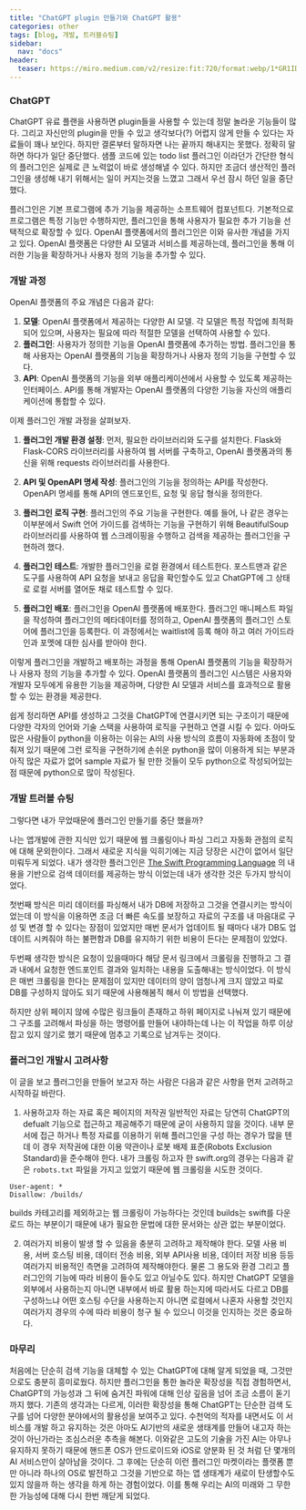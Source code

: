 ```yaml
---
title: "ChatGPT plugin 만들기와 ChatGPT 활용"
categories: other
tags: [blog, 개발, 트러블슈팅]
sidebar: 
  nav: "docs"
header:
  teaser: https://miro.medium.com/v2/resize:fit:720/format:webp/1*GR1IDcy-bfB-L6Um8iax9g.jpeg
---
```

### ChatGPT
ChatGPT 유료 플랜을 사용하면 plugin들을 사용할 수 있는데 정말 놀라운 기능들이 많다. 그리고 자신만의 plugin을 만들 수 있고 생각보다(?) 어렵지 않게 만들 수 있다는 자료들이 꽤나 보인다. 하지만 결론부터 말하자면 나는 끝까지 해내지는 못했다. 정확히 말하면 하다가 일단 중단했다. 샘플 코드에 있는 todo list 플러그인 이라던가 간단한 형식의 플러그인은 실제로 큰 노력없이 바로 생성해낼 수 있다. 하지만 조금더 생산적인 플러그인을 생성해 내기 위해서는 일이 커지는것을 느꼈고 그래서 우선 잠시 하던 일을 중단했다.

플러그인은 기본 프로그램에 추가 기능을 제공하는 소프트웨어 컴포넌트다. 기본적으로 프로그램은 특정 기능만 수행하지만, 플러그인을 통해 사용자가 필요한 추가 기능을 선택적으로 확장할 수 있다. OpenAI 플랫폼에서의 플러그인은 이와 유사한 개념을 가지고 있다. OpenAI 플랫폼은 다양한 AI 모델과 서비스를 제공하는데, 플러그인을 통해 이러한 기능을 확장하거나 사용자 정의 기능을 추가할 수 있다.

### 개발 과정 

OpenAI 플랫폼의 주요 개념은 다음과 같다:

1. **모델**: OpenAI 플랫폼에서 제공하는 다양한 AI 모델. 각 모델은 특정 작업에 최적화되어 있으며, 사용자는 필요에 따라 적절한 모델을 선택하여 사용할 수 있다.
2. **플러그인**: 사용자가 정의한 기능을 OpenAI 플랫폼에 추가하는 방법. 플러그인을 통해 사용자는 OpenAI 플랫폼의 기능을 확장하거나 사용자 정의 기능을 구현할 수 있다.
3. **API**: OpenAI 플랫폼의 기능을 외부 애플리케이션에서 사용할 수 있도록 제공하는 인터페이스. API를 통해 개발자는 OpenAI 플랫폼의 다양한 기능을 자신의 애플리케이션에 통합할 수 있다.

이제 플러그인 개발 과정을 살펴보자.

1. **플러그인 개발 환경 설정**: 먼저, 필요한 라이브러리와 도구를 설치한다. Flask와 Flask-CORS 라이브러리를 사용하여 웹 서버를 구축하고, OpenAI 플랫폼과의 통신을 위해 requests 라이브러리를 사용한다.
    
2. **API 및 OpenAPI 명세 작성**: 플러그인의 기능을 정의하는 API를 작성한다. OpenAPI 명세를 통해 API의 엔드포인트, 요청 및 응답 형식을 정의한다.
    
3. **플러그인 로직 구현**: 플러그인의 주요 기능을 구현한다. 예를 들어, 나 같은 경우는 이부분에서 Swift 언어 가이드를 검색하는 기능을 구현하기 위해 BeautifulSoup 라이브러리를 사용하여 웹 스크레이핑을 수행하고 검색을 제공하는 플러그인을 구현하려 했다.
    
4. **플러그인 테스트**: 개발한 플러그인을 로컬 환경에서 테스트한다. 포스트맨과 같은 도구를 사용하여 API 요청을 보내고 응답을 확인할수도 있고 ChatGPT에 그 상태로 로컬 서버를 열어둔 채로 테스트할 수 있다.
    
5. **플러그인 배포**: 플러그인을 OpenAI 플랫폼에 배포한다. 플러그인 매니페스트 파일을 작성하여 플러그인의 메타데이터를 정의하고, OpenAI 플랫폼의 플러그인 스토어에 플러그인을 등록한다. 이 과정에서는 waitlist에 등록 해야 하고 여러 가이드라인과 포멧에 대한 심사를 받아야 한다.

이렇게 플러그인을 개발하고 배포하는 과정을 통해 OpenAI 플랫폼의 기능을 확장하거나 사용자 정의 기능을 추가할 수 있다. OpenAI 플랫폼의 플러그인 시스템은 사용자와 개발자 모두에게 유용한 기능을 제공하며, 다양한 AI 모델과 서비스를 효과적으로 활용할 수 있는 환경을 제공한다.

쉽게 정리하면 API를 생성하고 그것을 ChatGPT에 연결시키면 되는 구조이기 때문에 다양한 각자의 언어와 기술 스택을 사용하여 로직을 구현하고 연결 시킬 수 있다. 아마도 많은 사람들이 python을 이용하는 이유는 AI의 사용 방식의 흐름이 자동화에 초점이 맞춰져 있기 때문에 그런 로직을 구현하기에 손쉬운 python을 많이 이용하게 되는 부분과 아직 많은 자료가 없어 sample 자료가 될 만한 것들이 모두 python으로 작성되어있는 점 때문에 python으로 많이 작성된다.

### 개발 트러블 슈팅

그렇다면 내가 무었때문에 플러그인 만들기를 중단 했을까?

 나는 앱개발에 관한 지식만 있기 때문에 웹 크롤링이나 파싱 그리고 자동화 관점의 로직에 대해 문외한이다. 그래서 새로운 지식을 익히기에는 지금 당장은 시간이 없어서 일단 미뤄두게 되었다. 내가 생각한 플러그인은 [The Swift Programming Language](https://docs.swift.org/swift-book/documentation/the-swift-programming-language/) 의 내용을 기반으로 검색 데이터를 제공하는 방식 이었는데 내가 생각한 것은 두가지 방식이었다. 
 
 첫번째 방식은 미리 데이터를 파싱해서 내가 DB에 저장하고 그것을 연결시키는 방식이었는데 이 방식을 이용하면 조금 더 빠른 속도를 보장하고 자료의 구조를 내 마음대로 구성 및 변경 할 수 있다는 장점이 있었지만 매번 문서가 업데이트 될 때마다 내가 DB도 업데이트 시켜줘야 하는 불편함과 DB를 유지하기 위한 비용이 든다는 문제점이 있었다. 
 
 두번째 생각한 방식은 요청이 있을때마다 해당 문서 링크에서 크롤링을 진행하고 그 결과 내에서 요청한 엔드포인트 결과와 일치하는 내용을 도출해내는 방식이었다. 이 방식은 매번 크롤링을 한다는 문제점이 있지만 데이터의 양이 엄청나게 크지 않았고 따로 DB를 구성하지 않아도 되기 때문에 사용해봄직 해서 이 방법을 선택했다. 
 
 하지만 상위 페이지 않에 수많은 링크들이 존재하고 하위 페이지로 나눠져 있기 때문에 그 구조를 고려해서 파싱을 하는 명령어를 만들어 내야하는데 나는 이 작업을 하루 이상 잡고 있지 않기로 했기 때문에 멈추고 기록으로 남겨두는 것이다.
### 플러그인 개발시 고려사항

 이 글을 보고 플러그인을 만들어 보고자 하는 사람은 다음과 같은 사항을 먼저 고려하고 시작하길 바란다.
 
 1. 사용하고자 하는 자료 혹은 페이지의 저작권
      일반적인 자료는 당연히 ChatGPT의 defualt 기능으로 접근하고 제공해주기 때문에 굳이 사용하지 않을 것이다. 내부 문서에 접근 하거나 특정 자료를 이용하기 위해 플러그인을 구성 하는 경우가 많을 텐데 이 경우 저작권에 대한 이용 약관이나 로봇 배제 표준(Robots Exclusion Standard)을 준수해야 한다. 내가 크롤링 하고자 한 swift.org의 경우는 다음과 같은 `robots.txt` 파일을 가지고 있었기 때문에 웹 크롤링을 시도한 것이다.

```
User-agent: *
Disallow: /builds/
```
builds 카테고리를 제외하고는 웹 크롤링이 가능하다는 것인데 builds는 swift를 다운로드 하는 부분이기 때문에 내가 필요한 문법에 대한 문서와는 상관 없는 부분이었다.

2. 여러가지 비용이 발생 할 수 있음을 충분히 고려하고 제작해야 한다.
      모델 사용 비용, 서버 호스팅 비용, 데이터 전송 비용, 외부 API사용 비용, 데이터 저장 비용 등등 여러가지 비용적인 측면을 고려하여 제작해야한다. 물론 그 용도와 환경 그리고 플러그인의 기능에 따라 비용이 들수도 있고 아닐수도 있다. 하지만 ChatGPT 모델을 외부에서 사용하는지 아니면 내부에서 바로 활용 하는지에 따라서도 다르고 DB를 구성하느냐 어떤 호스팅 수단을 사용하는지 아니면 로컬에서 나혼자 사용할 것인지 여러가지 경우의 수에 따라 비용이 청구 될 수 있으니 이것을 인지하는 것은 중요하다.

### 마무리

 처음에는 단순히 검색 기능을 대체할 수 있는 ChatGPT에 대해 알게 되었을 때, 그것만으로도 충분히 흥미로웠다. 하지만 플러그인을 통한 놀라운 확장성을 직접 경험하면서, ChatGPT의 가능성과 그 뒤에 숨겨진 파워에 대해 인상 깊음을 넘어 조금 소름이 돋기까지 했다. 기존의 생각과는 다르게, 이러한 확장성을 통해 ChatGPT는 단순한 검색 도구를 넘어 다양한 분야에서의 활용성을 보여주고 있다. 수천억의 적자를 내면서도 이 서비스를 개발 하고 유지하는 것은 아마도 AI기반의 새로운 생태계를 만들어 내고자 하는 것이 아닌가라는 조심스러운 추측을 해본다. 이와같은 고도의 기술을 가진 AI는 아무나 유지하지 못하기 때문에 핸드폰 OS가 안드로이드와 iOS로 양분화 된 것 처럼 단 몇개의 AI 서비스만이 살아남을 것이다. 그 후에는 단순히 이런 플러그인 마켓이라는 플랫폼 뿐만 아니라 하나의 OS로 발전하고 그것을 기반으로 하는 앱 생태계가 새로이 탄생할수도 있지 않을까 하는 생각을 하게 하는 경험이었다. 이를 통해 우리는 AI의 미래와 그 무한한 가능성에 대해 다시 한번 깨닫게 되었다.

